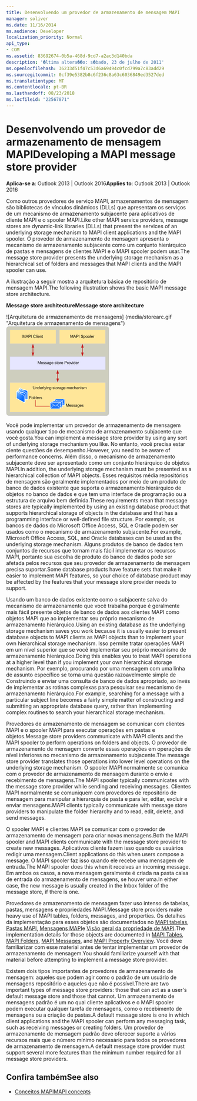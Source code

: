 ```yaml
---
title: Desenvolvendo um provedor de armazenamento de mensagem MAPI
manager: soliver
ms.date: 11/16/2014
ms.audience: Developer
localization_priority: Normal
api_type:
- COM
ms.assetid: 83692674-0b5a-468d-9cd7-a2ac3d140bda
description: '�ltima altera��o: s�bado, 23 de julho de 2011'
ms.openlocfilehash: 36233d51f47c53d6a69494c0fcd799a7c83add29
ms.sourcegitcommit: 0cf39e5382b8c6f236c8a63c6036849ed3527ded
ms.translationtype: MT
ms.contentlocale: pt-BR
ms.lasthandoff: 08/23/2018
ms.locfileid: "22567871"
---
```

# <a name="developing-a-mapi-message-store-provider"></a><span data-ttu-id="a98d2-103">Desenvolvendo um provedor de armazenamento de mensagem MAPI</span><span class="sxs-lookup"><span data-stu-id="a98d2-103">Developing a MAPI message store provider</span></span>
  
<span data-ttu-id="a98d2-104">**Aplica-se a**: Outlook 2013 | Outlook 2016</span><span class="sxs-lookup"><span data-stu-id="a98d2-104">**Applies to**: Outlook 2013 | Outlook 2016</span></span> 
  
<span data-ttu-id="a98d2-105">Como outros provedores de serviço MAPI, armazenamentos de mensagem são bibliotecas de vínculos dinâmicos (DLLs) que apresentam os serviços de um mecanismo de armazenamento subjacente para aplicativos de cliente MAPI e o spooler MAPI.</span><span class="sxs-lookup"><span data-stu-id="a98d2-105">Like other MAPI service providers, message stores are dynamic-link libraries (DLLs) that present the services of an underlying storage mechanism to MAPI client applications and the MAPI spooler.</span></span> <span data-ttu-id="a98d2-106">O provedor de armazenamento de mensagem apresenta o mecanismo de armazenamento subjacente como um conjunto hierárquico de pastas e mensagens de clientes MAPI e o MAPI spooler podem usar.</span><span class="sxs-lookup"><span data-stu-id="a98d2-106">The message store provider presents the underlying storage mechanism as a hierarchical set of folders and messages that MAPI clients and the MAPI spooler can use.</span></span>
  
<span data-ttu-id="a98d2-107">A ilustração a seguir mostra a arquitetura básica de repositório de mensagem MAPI.</span><span class="sxs-lookup"><span data-stu-id="a98d2-107">The following illustration shows the basic MAPI message store architecture.</span></span>
  
<span data-ttu-id="a98d2-108">**Message store architecture**</span><span class="sxs-lookup"><span data-stu-id="a98d2-108">**Message store architecture**</span></span>
  
<span data-ttu-id="a98d2-109">![Arquitetura de armazenamento de mensagens] (media/storearc.gif "Arquitetura de armazenamento de mensagens")</span><span class="sxs-lookup"><span data-stu-id="a98d2-109">![Message store architecture](media/storearc.gif "Message store architecture")</span></span>
  
<span data-ttu-id="a98d2-110">Você pode implementar um provedor de armazenamento de mensagem usando qualquer tipo de mecanismo de armazenamento subjacente que você gosta.</span><span class="sxs-lookup"><span data-stu-id="a98d2-110">You can implement a message store provider by using any sort of underlying storage mechanism you like.</span></span> <span data-ttu-id="a98d2-111">No entanto, você precisa estar ciente questões de desempenho.</span><span class="sxs-lookup"><span data-stu-id="a98d2-111">However, you need to be aware of performance concerns.</span></span> <span data-ttu-id="a98d2-112">Além disso, o mecanismo de armazenamento subjacente deve ser apresentado como um conjunto hierárquico de objetos MAPI.</span><span class="sxs-lookup"><span data-stu-id="a98d2-112">In addition, the underlying storage mechanism must be presented as a hierarchical collection of MAPI objects.</span></span> <span data-ttu-id="a98d2-113">Esses requisitos média repositórios de mensagem são geralmente implementados por meio de um produto de banco de dados existente que suporta o armazenamento hierárquico de objetos no banco de dados e que tem uma interface de programação ou a estrutura de arquivo bem definida.</span><span class="sxs-lookup"><span data-stu-id="a98d2-113">These requirements mean that message stores are typically implemented by using an existing database product that supports hierarchical storage of objects in the database and that has a programming interface or well-defined file structure.</span></span> <span data-ttu-id="a98d2-114">Por exemplo, os bancos de dados do Microsoft Office Access, SQL e Oracle podem ser usados como o mecanismo de armazenamento subjacente.</span><span class="sxs-lookup"><span data-stu-id="a98d2-114">For example, Microsoft Office Access, SQL, and Oracle databases can be used as the underlying storage mechanism.</span></span> <span data-ttu-id="a98d2-115">Alguns produtos de banco de dados tem conjuntos de recursos que tornam mais fácil implementar os recursos MAPI, portanto sua escolha de produto do banco de dados pode ser afetada pelos recursos que seu provedor de armazenamento de mensagem precisa suportar.</span><span class="sxs-lookup"><span data-stu-id="a98d2-115">Some database products have feature sets that make it easier to implement MAPI features, so your choice of database product may be affected by the features that your message store provider needs to support.</span></span>
  
<span data-ttu-id="a98d2-116">Usando um banco de dados existente como o subjacente salva do mecanismo de armazenamento que você trabalha porque é geralmente mais fácil presente objetos de banco de dados aos clientes MAPI como objetos MAPI que ao implementar seu próprio mecanismo de armazenamento hierárquico.</span><span class="sxs-lookup"><span data-stu-id="a98d2-116">Using an existing database as the underlying storage mechanism saves you work because it is usually easier to present database objects to MAPI clients as MAPI objects than to implement your own hierarchical storage mechanism.</span></span> <span data-ttu-id="a98d2-117">Isso permite tratar operações MAPI em um nível superior que se você implementar seu próprio mecanismo de armazenamento hierárquico.</span><span class="sxs-lookup"><span data-stu-id="a98d2-117">Doing this enables you to treat MAPI operations at a higher level than if you implement your own hierarchical storage mechanism.</span></span> <span data-ttu-id="a98d2-118">Por exemplo, procurando por uma mensagem com uma linha de assunto específico se torna uma questão razoavelmente simple de Construindo e enviar uma consulta de banco de dados apropriado, ao invés de implementar as rotinas complexas para pesquisar seu mecanismo de armazenamento hierárquico.</span><span class="sxs-lookup"><span data-stu-id="a98d2-118">For example, searching for a message with a particular subject line becomes a fairly simple matter of constructing and submitting an appropriate database query, rather than implementing complex routines to search your hierarchical storage mechanism.</span></span>
  
<span data-ttu-id="a98d2-119">Provedores de armazenamento de mensagem se comunicar com clientes MAPI e o spooler MAPI para executar operações em pastas e objetos.</span><span class="sxs-lookup"><span data-stu-id="a98d2-119">Message store providers communicate with MAPI clients and the MAPI spooler to perform operations on folders and objects.</span></span> <span data-ttu-id="a98d2-120">O provedor de armazenamento de mensagem converte essas operações em operações de nível inferiores no mecanismo de armazenamento subjacente.</span><span class="sxs-lookup"><span data-stu-id="a98d2-120">The message store provider translates those operations into lower level operations on the underlying storage mechanism.</span></span> <span data-ttu-id="a98d2-121">O spooler MAPI normalmente se comunica com o provedor de armazenamento de mensagem durante o envio e recebimento de mensagens.</span><span class="sxs-lookup"><span data-stu-id="a98d2-121">The MAPI spooler typically communicates with the message store provider while sending and receiving messages.</span></span> <span data-ttu-id="a98d2-122">Clientes MAPI normalmente se comuniquem com provedores de repositório de mensagem para manipular a hierarquia de pasta e para ler, editar, excluir e enviar mensagens.</span><span class="sxs-lookup"><span data-stu-id="a98d2-122">MAPI clients typically communicate with message store providers to manipulate the folder hierarchy and to read, edit, delete, and send messages.</span></span>
  
<span data-ttu-id="a98d2-123">O spooler MAPI e clientes MAPI se comunicar com o provedor de armazenamento de mensagem para criar novas mensagens.</span><span class="sxs-lookup"><span data-stu-id="a98d2-123">Both the MAPI spooler and MAPI clients communicate with the message store provider to create new messages.</span></span> <span data-ttu-id="a98d2-124">Aplicativos cliente fazem isso quando os usuários redigir uma mensagem.</span><span class="sxs-lookup"><span data-stu-id="a98d2-124">Client applications do this when users compose a message.</span></span> <span data-ttu-id="a98d2-125">O MAPI spooler faz isso quando ele recebe uma mensagem de entrada.</span><span class="sxs-lookup"><span data-stu-id="a98d2-125">The MAPI spooler does this when it receives an incoming message.</span></span> <span data-ttu-id="a98d2-126">Em ambos os casos, a nova mensagem geralmente é criada na pasta caixa de entrada do armazenamento de mensagens, se houver uma.</span><span class="sxs-lookup"><span data-stu-id="a98d2-126">In either case, the new message is usually created in the Inbox folder of the message store, if there is one.</span></span>
  
<span data-ttu-id="a98d2-127">Provedores de armazenamento de mensagem fazer uso intenso de tabelas, pastas, mensagens e propriedades MAPI.</span><span class="sxs-lookup"><span data-stu-id="a98d2-127">Message store providers make heavy use of MAPI tables, folders, messages, and properties.</span></span> <span data-ttu-id="a98d2-128">Os detalhes da implementação para esses objetos são documentados no [MAPI tabelas](mapi-tables.md), [Pastas MAPI](mapi-folders.md), [Mensagens MAPI](mapi-messages.md)e [Visão geral da propriedade de MAPI](mapi-property-overview.md).</span><span class="sxs-lookup"><span data-stu-id="a98d2-128">The implementation details for those objects are documented in [MAPI Tables](mapi-tables.md), [MAPI Folders](mapi-folders.md), [MAPI Messages](mapi-messages.md), and [MAPI Property Overview](mapi-property-overview.md).</span></span> <span data-ttu-id="a98d2-129">Você deve familiarizar com esse material antes de tentar implementar um provedor de armazenamento de mensagem.</span><span class="sxs-lookup"><span data-stu-id="a98d2-129">You should familiarize yourself with that material before attempting to implement a message store provider.</span></span>
  
<span data-ttu-id="a98d2-130">Existem dois tipos importantes de provedores de armazenamento de mensagem: aqueles que podem agir como o padrão de um usuário de mensagens repositório e aqueles que não é possível.</span><span class="sxs-lookup"><span data-stu-id="a98d2-130">There are two important types of message store providers: those that can act as a user's default message store and those that cannot.</span></span> <span data-ttu-id="a98d2-131">Um armazenamento de mensagens padrão é um no qual cliente aplicativos e o MAPI spooler podem executar qualquer tarefa de mensagens, como o recebimento de mensagens ou a criação de pastas.</span><span class="sxs-lookup"><span data-stu-id="a98d2-131">A default message store is one in which client applications and the MAPI spooler can perform any messaging task, such as receiving messages or creating folders.</span></span> <span data-ttu-id="a98d2-132">Um provedor de armazenamento de mensagem padrão deve oferecer suporte a vários recursos mais que o número mínimo necessário para todos os provedores de armazenamento de mensagem.</span><span class="sxs-lookup"><span data-stu-id="a98d2-132">A default message store provider must support several more features than the minimum number required for all message store providers.</span></span>
  
## <a name="see-also"></a><span data-ttu-id="a98d2-133">Confira também</span><span class="sxs-lookup"><span data-stu-id="a98d2-133">See also</span></span>

- [<span data-ttu-id="a98d2-134">Conceitos MAPI</span><span class="sxs-lookup"><span data-stu-id="a98d2-134">MAPI concepts</span></span>](mapi-concepts.md)

